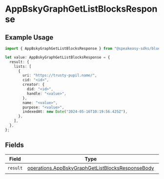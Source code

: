 # AppBskyGraphGetListBlocksResponse

## Example Usage

```typescript
import { AppBskyGraphGetListBlocksResponse } from "@speakeasy-sdks/bluesky/models/operations";

let value: AppBskyGraphGetListBlocksResponse = {
  result: {
    lists: [
      {
        uri: "https://trusty-pupil.name/",
        cid: "<id>",
        creator: {
          did: "<id>",
          handle: "<value>",
        },
        name: "<value>",
        purpose: "<value>",
        indexedAt: new Date("2024-05-16T10:19:56.425Z"),
      },
    ],
  },
};
```

## Fields

| Field                                                                                                                | Type                                                                                                                 | Required                                                                                                             | Description                                                                                                          |
| -------------------------------------------------------------------------------------------------------------------- | -------------------------------------------------------------------------------------------------------------------- | -------------------------------------------------------------------------------------------------------------------- | -------------------------------------------------------------------------------------------------------------------- |
| `result`                                                                                                             | [operations.AppBskyGraphGetListBlocksResponseBody](../../models/operations/appbskygraphgetlistblocksresponsebody.md) | :heavy_check_mark:                                                                                                   | N/A                                                                                                                  |